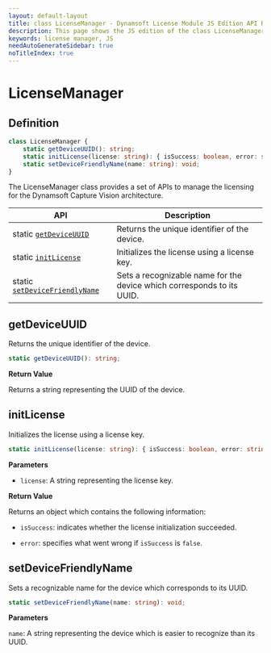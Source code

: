 ```yaml
---
layout: default-layout
title: class LicenseManager - Dynamsoft License Module JS Edition API Reference
description: This page shows the JS edition of the class LicenseManager in Dynamsoft License Module.
keywords: license manager, JS
needAutoGenerateSidebar: true
noTitleIndex: true
---
```


# LicenseManager

## Definition

```typescript
class LicenseManager {
    static getDeviceUUID(): string;
    static initLicense(license: string): { isSuccess: boolean, error: string };
    static setDeviceFriendlyName(name: string): void;
}
```

The LicenseManager class provides a set of APIs to manage the licensing for the Dynamsoft Capture Vision architecture.

| API                                               | Description                                                            |
| ------------------------------------------------- | ---------------------------------------------------------------------- |
| static [`getDeviceUUID`](#getdeviceuuid)                 | Returns the unique identifier of the device.                           |
| static [`initLicense`](#initlicense)                     | Initializes the license using a license key.                           |
| static [`setDeviceFriendlyName`](#setdevicefriendlyname) | Sets a recognizable name for the device which corresponds to its UUID. |

## getDeviceUUID

Returns the unique identifier of the device.

```typescript
static getDeviceUUID(): string;
```

**Return Value**

Returns a string representing the UUID of the device.

## initLicense

Initializes the license using a license key. 

```typescript
static initLicense(license: string): { isSuccess: boolean, error: string };
```

**Parameters**

* `license`: A string representing the license key.

**Return Value**

Returns an object which contains the following information:

* `isSuccess`: indicates whether the license initialization succeeded.

* `error`: specifies what went wrong if `isSuccess` is `false`.

## setDeviceFriendlyName

Sets a recognizable name for the device which corresponds to its UUID.

```typescript
static setDeviceFriendlyName(name: string): void;
```

**Parameters**

`name`: A string representing the device which is easier to recognize than its UUID. 
